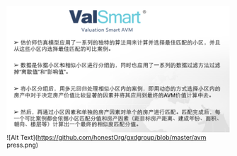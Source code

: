 ![Alt Text](https://github.com/honestOrg/gxdgroup/blob/master/avm.png)
![Alt Text](https://github.com/honestOrg/gxdgroup/blob/master/avm press.png)
